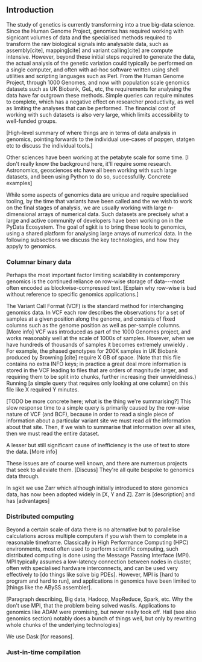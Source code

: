 
## Introduction

<!-- This current phrasing would annoy people, just spewing this
out to roughly say what I think is relevant, we can refine later. -->
The study of genetics is currently transforming into a true big-data science.
Since the Human Genome Project, genomics has required working with
signicant volumes of data and the specialised methods
required to transform the raw biological signals into analysable data,
such as assembly[cite], mapping[cite] and variant calling[cite] are compute intensive.
However, beyond these initial steps required to generate the data, the actual
analysis of the genetic variation could typically be performed on a single
computer, and often with ad-hoc software written using shell utilities
and scripting languages such as Perl.
From the Human Genome Project, through 1000 Genomes, and now with
population scale genomics datasets such as UK Biobank, GeL, etc,
the requirements for analysing the data have far outgrown these
methods. Simple queries can require minutes to complete, which
has a negative effect on researcher productivity, as well as limiting
the analyses that can be performed. The financial cost of working
with such datasets is also very large, which limits accessibility
to well-funded groups.

[High-level summary of where things are in terms of data analysis
in genomics, pointing forwards to
the individual use-cases of popgen, statgen etc to discuss the
individual tools.]

Other sciences have been working at the petabyte scale for some time.
[I don't really know the background here, it'll require some research.
Astronomics, geosciences etc have all been working with such large
datasets, and been using Python to do so, successfullly. Concrete
examples]

While some aspects of genomics data are unique and require specialised
tooling, by the time that variants have been called and the we wish
to work on the final stages of analysis, we are usually
working with large n-dimensional arrays of numerical data. Such
datasets are precisely what a large and active community of
developers have been working on in the PyData Ecosystem. The goal
of sgkit is to bring these tools to genomics, using a
shared platform for analysing large arrays of numerical data. In the
following subsections we discuss the key technologies, and how
they appyly to genomics.

### Columnar binary data

Perhaps the most important factor limiting scalability in contemporary genomics
is the continued reliance on row-wise storage of data---most often
encoded as blockwise-compressed text.
[Explain why row-wise is bad without reference to specific genomics applications.]

The Variant Call Format (VCF) is the standard method for interchanging
genomics data. In VCF each row describes the observations for a set of samples
at a given position along the genome, and consists of fixed columns such as the
genome position as well as per-sample columns. [More info]
VCF was introduced as part of the 1000 Genomes project, and works reasonably
well at the scale of 1000s of samples. However, when we have hundreds of
thousands of samples it becomes extremely unwieldy
. For example, the
phased genotypes for 200K samples in UK Biobank produced by Browning [cite]
require X GB of space.
(Note that this file contains no extra INFO keys; in practice a great deal
more information is stored in the VCF leading to files that are orders of
magnitude larger, and requiring them to be split into chunks, further
increasing their unwieldiness.)
Running [a simple query that requires only looking at
one column] on this file like X required Y minutes.

[TODO be more concrete here; what is the thing we're summarising?]
This slow response time to a simple query is primarily caused by the row-wise
nature of VCF (and BCF), because in order to read a single piece of
information about a particular variant site we must read *all* the information
about that site. Then, if we wish to summarise that information over
all sites, then we must read the entire dataset.

A lesser but still significant cause of inefficiency is the use of
text to store the data. [More info]

These issues are of course well known, and there are numerous projects
that seek to alleviate them. [Discuss] They're all quite bespoke to genomics data
through.

In sgkit we use Zarr which although initially introduced to store
genomics data, has now been adopted widely in [X, Y and Z].
Zarr is [description] and has [advantages]

### Distributed computing

Beyond a certain scale of data there is no alternative but to
parallelise calculations across multiple computers if you wish
them to complete in a reasonable timeframe. Classically in
High Performance Computing (HPC) environments, most often used
to perform scientific computing, such distributed computing
is done using the Message Passing Interface (MPI). MPI
typically assumes a low-latency connection between nodes in
cluster, often with specialised hardware interconnects,
and can be used very effectively to [do things like solve big PDEs].
However, MPI is [hard to program and hard to run], and applications
in genomics have been limited to [things like the ABySS assembler].

[Paragraph describing, Big data, Hadoop, MapReduce, Spark, etc. Why
the don't use MPI, that the problem being solved was/is.
Applications to genomics like ADAM were promising, but never really
took off. Hail (see also genomics section) notably does a
bunch of things well, but only by rewriting whole chunks of the
underlying technologies]

We use Dask [for reasons].

### Just-in-time compilation

